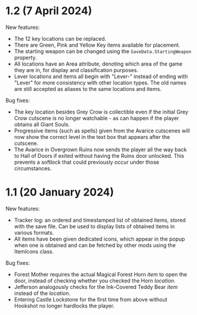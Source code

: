 # 1.2 (7 April 2024)

New features:

- The 12 key locations can be replaced.
- There are Green, Pink and Yellow Key items available for placement.
- The starting weapon can be changed using the `SaveData.StartingWeapon` property.
- All locations have an Area attribute, denoting which area of the game they
  are in, for display and classification purposes.
- Lever locations and items all begin with "Lever-" instead of ending with "Lever"
  for more consistency with other location types.
  The old names are still accepted as aliases to the same locations and items.

Bug fixes:

- The key location besides Grey Crow is collectible even if the initial
  Grey Crow cutscene is no longer watchable - as can happen if the player
  obtains all Giant Souls.
- Progressive items (such as spells) given from the Avarice cutscenes will
  now show the correct level in the text box that appears after the cutscene.
- The Avarice in Overgrown Ruins now sends the player all the way back
  to Hall of Doors if exited without having the Ruins door unlocked.
  This prevents a softlock that could previously occur under those circumstances.

# 1.1 (20 January 2024)

New features:

- Tracker log: an ordered and timestamped list of obtained items, stored
  with the save file. Can be used to display lists of obtained items in
  various formats.
- All items have been given dedicated icons, which appear in the popup
  when one is obtained and can be fetched by other mods using the ItemIcons
  class.

Bug fixes:

- Forest Mother requires the actual Magical Forest Horn _item_ to open the
  door, instead of checking whether you checked the Horn _location_.
- Jefferson analogously checks for the Ink-Covered Teddy Bear _item_
  instead of the _location_.
- Entering Castle Lockstone for the first time from above without Hookshot
  no longer hardlocks the player.